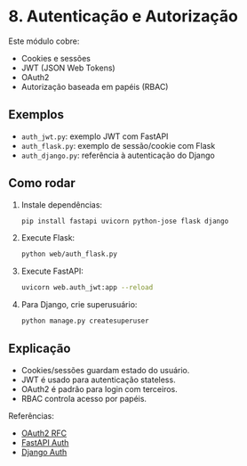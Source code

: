 # 8. Autenticação e Autorização

Este módulo cobre:
- Cookies e sessões
- JWT (JSON Web Tokens)
- OAuth2
- Autorização baseada em papéis (RBAC)

## Exemplos
- `auth_jwt.py`: exemplo JWT com FastAPI
- `auth_flask.py`: exemplo de sessão/cookie com Flask
- `auth_django.py`: referência à autenticação do Django

## Como rodar
1. Instale dependências:
   ```bash
   pip install fastapi uvicorn python-jose flask django
   ```
2. Execute Flask:
   ```bash
   python web/auth_flask.py
   ```
3. Execute FastAPI:
   ```bash
   uvicorn web.auth_jwt:app --reload
   ```
4. Para Django, crie superusuário:
   ```bash
   python manage.py createsuperuser
   ```

## Explicação
- Cookies/sessões guardam estado do usuário.
- JWT é usado para autenticação stateless.
- OAuth2 é padrão para login com terceiros.
- RBAC controla acesso por papéis.

Referências:
- [OAuth2 RFC](https://datatracker.ietf.org/doc/html/rfc6749)
- [FastAPI Auth](https://fastapi.tiangolo.com/tutorial/security/)
- [Django Auth](https://docs.djangoproject.com/en/4.0/topics/auth/)
